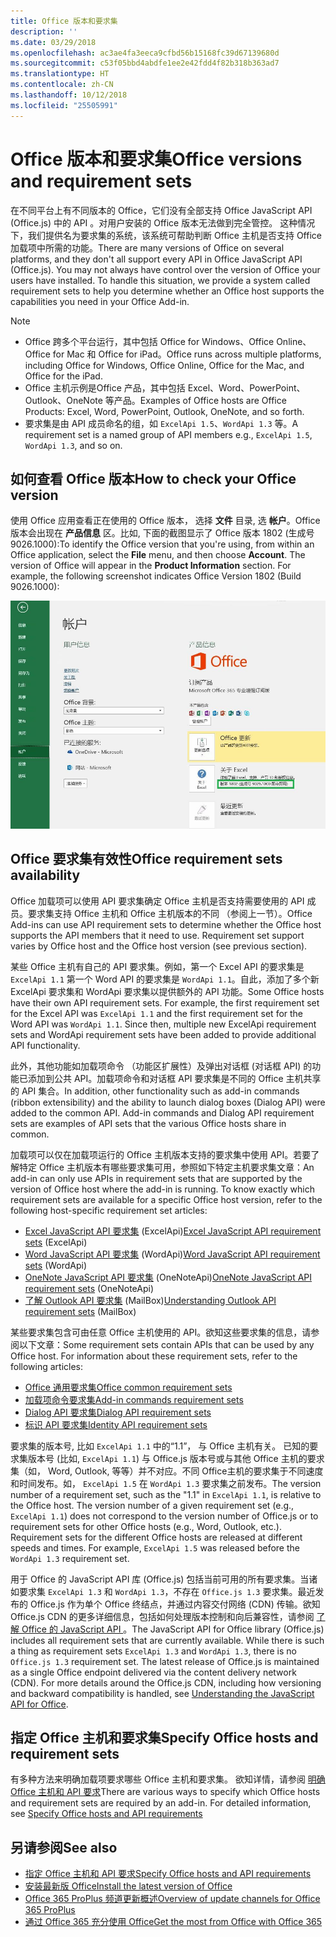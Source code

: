 ```yaml
---
title: Office 版本和要求集
description: ''
ms.date: 03/29/2018
ms.openlocfilehash: ac3ae4fa3eeca9cfbd56b15168fc39d67139680d
ms.sourcegitcommit: c53f05bbd4abdfe1ee2e42fdd4f82b318b363ad7
ms.translationtype: HT
ms.contentlocale: zh-CN
ms.lasthandoff: 10/12/2018
ms.locfileid: "25505991"
---
```

# <a name="office-versions-and-requirement-sets"></a><span data-ttu-id="02fa2-102">Office 版本和要求集</span><span class="sxs-lookup"><span data-stu-id="02fa2-102">Office versions and requirement sets</span></span>

<span data-ttu-id="02fa2-p101">在不同平台上有不同版本的 Office，它们没有全部支持 Office JavaScript API (Office.js) 中的 API 。对用户安装的 Office 版本无法做到完全管控。 这种情况下，我们提供名为要求集的系统，该系统可帮助判断 Office 主机是否支持 Office 加载项中所需的功能。</span><span class="sxs-lookup"><span data-stu-id="02fa2-p101">There are many versions of Office on several platforms, and they don't all support every API in Office JavaScript API (Office.js). You may not always have control over the version of Office your users have installed.  To handle this situation, we provide a system called requirement sets to help you determine whether an Office host supports the capabilities you need in your Office Add-in.</span></span> 

> [!NOTE]
> - <span data-ttu-id="02fa2-106">Office 跨多个平台运行，其中包括 Office for Windows、Office Online、Office for Mac 和 Office for iPad。</span><span class="sxs-lookup"><span data-stu-id="02fa2-106">Office runs across multiple platforms, including Office for Windows, Office Online, Office for the Mac, and Office for the iPad.</span></span>  
> - <span data-ttu-id="02fa2-107">Office 主机示例是Office 产品，其中包括 Excel、Word、PowerPoint、Outlook、OneNote 等产品。</span><span class="sxs-lookup"><span data-stu-id="02fa2-107">Examples of Office hosts are Office Products: Excel, Word, PowerPoint, Outlook, OneNote, and so forth.</span></span>  
> - <span data-ttu-id="02fa2-108">要求集是由 API 成员命名的组，如 `ExcelApi 1.5`、`WordApi 1.3` 等。</span><span class="sxs-lookup"><span data-stu-id="02fa2-108">A requirement set is a named group of API members e.g., `ExcelApi 1.5`, `WordApi 1.3`, and so on.</span></span>  


## <a name="how-to-check-your-office-version"></a><span data-ttu-id="02fa2-109">如何查看 Office 版本</span><span class="sxs-lookup"><span data-stu-id="02fa2-109">How to check your Office version</span></span>

<span data-ttu-id="02fa2-p102">使用 Office 应用查看正在使用的 Office 版本， 选择 **文件** 目录, 选 **帐户**。Office 版本会出现在 **产品信息** 区。比如, 下面的截图显示了 Office 版本 1802 (生成号 9026.1000):</span><span class="sxs-lookup"><span data-stu-id="02fa2-p102">To identify the Office version that you're using, from within an Office application, select the **File** menu, and then choose **Account**. The version of Office will appear in the **Product Information** section. For example, the following screenshot indicates Office Version 1802 (Build 9026.1000):</span></span>

![查看 Office 版本](../images/office-version-number-ui.jpg)


## <a name="office-requirement-sets-availability"></a><span data-ttu-id="02fa2-114">Office 要求集有效性</span><span class="sxs-lookup"><span data-stu-id="02fa2-114">Office requirement sets availability</span></span>

<span data-ttu-id="02fa2-p103">Office 加载项可以使用 API 要求集确定 Office 主机是否支持需要使用的 API 成员。要求集支持 Office 主机和 Office 主机版本的不同 （参阅上一节）。</span><span class="sxs-lookup"><span data-stu-id="02fa2-p103">Office Add-ins can use API requirement sets to determine whether the Office host supports the API members that it need to use. Requirement set support varies by Office host and the Office host version (see previous section).</span></span>

<span data-ttu-id="02fa2-p104">某些 Office 主机有自己的 API 要求集。例如，第一个 Excel API 的要求集是 `ExcelApi 1.1` 第一个 Word API 的要求集是 `WordApi 1.1`。自此，添加了多个新 ExcelApi 要求集和 WordApi 要求集以提供额外的 API 功能。</span><span class="sxs-lookup"><span data-stu-id="02fa2-p104">Some Office hosts have their own API requirement sets. For example, the first requirement set for the Excel API was `ExcelApi 1.1` and the first requirement set for the Word API was `WordApi 1.1`. Since then, multiple new ExcelApi requirement sets and WordApi requirement sets have been added to provide additional API functionality.</span></span>

<span data-ttu-id="02fa2-p105">此外，其他功能如加载项命令 （功能区扩展性）及弹出对话框 (对话框 API) 的功能已添加到公共 API。加载项命令和对话框 API 要求集是不同的 Office 主机共享的 API 集合。</span><span class="sxs-lookup"><span data-stu-id="02fa2-p105">In addition, other functionality such as add-in commands (ribbon extensibility) and the ability to launch dialog boxes (Dialog API) were added to the common API. Add-in commands and Dialog API requirement sets are examples of API sets that the various Office hosts share in common.</span></span>

<span data-ttu-id="02fa2-p106">加载项可以仅在加载项运行的 Office 主机版本支持的要求集中使用 API。若要了解特定 Office 主机版本有哪些要求集可用，参照如下特定主机要求集文章：</span><span class="sxs-lookup"><span data-stu-id="02fa2-p106">An add-in can only use APIs in requirement sets that are supported by the version of Office host where the add-in is running. To know exactly which requirement sets are available for a specific Office host version, refer to the following host-specific requirement set articles:</span></span>

- <span data-ttu-id="02fa2-124">[Excel JavaScript API 要求集](https://docs.microsoft.com/office/dev/add-ins/reference/requirement-sets/excel-api-requirement-sets?view=office-js) (ExcelApi)</span><span class="sxs-lookup"><span data-stu-id="02fa2-124">[Excel JavaScript API requirement sets](https://docs.microsoft.com/office/dev/add-ins/reference/requirement-sets/excel-api-requirement-sets?view=office-js) (ExcelApi)</span></span>
- <span data-ttu-id="02fa2-125">[Word JavaScript API 要求集](https://docs.microsoft.com/office/dev/add-ins/reference/requirement-sets/word-api-requirement-sets?view=office-js) (WordApi)</span><span class="sxs-lookup"><span data-stu-id="02fa2-125">[Word JavaScript API requirement sets](https://docs.microsoft.com/office/dev/add-ins/reference/requirement-sets/word-api-requirement-sets?view=office-js) (WordApi)</span></span>
- <span data-ttu-id="02fa2-126">[OneNote JavaScript API 要求集](https://docs.microsoft.com/office/dev/add-ins/reference/requirement-sets/onenote-api-requirement-sets?view=office-js) (OneNoteApi)</span><span class="sxs-lookup"><span data-stu-id="02fa2-126">[OneNote JavaScript API requirement sets](https://docs.microsoft.com/office/dev/add-ins/reference/requirement-sets/onenote-api-requirement-sets?view=office-js) (OneNoteApi)</span></span>
- <span data-ttu-id="02fa2-127">[了解 Outlook API 要求集](https://docs.microsoft.com/office/dev/add-ins/reference/requirement-sets/outlook-api-requirement-sets?view=office-js) (MailBox)</span><span class="sxs-lookup"><span data-stu-id="02fa2-127">[Understanding Outlook API requirement sets](https://docs.microsoft.com/office/dev/add-ins/reference/requirement-sets/outlook-api-requirement-sets?view=office-js) (MailBox)</span></span>

<span data-ttu-id="02fa2-p107">某些要求集包含可由任意 Office 主机使用的 API。欲知这些要求集的信息，请参阅以下文章：</span><span class="sxs-lookup"><span data-stu-id="02fa2-p107">Some requirement sets contain APIs that can be used by any Office host. For information about these requirement sets, refer to the following articles:</span></span>

- [<span data-ttu-id="02fa2-130">Office 通用要求集</span><span class="sxs-lookup"><span data-stu-id="02fa2-130">Office common requirement sets</span></span>](https://docs.microsoft.com/office/dev/add-ins/reference/requirement-sets/office-add-in-requirement-sets?view=office-js)
- [<span data-ttu-id="02fa2-131">加载项命令要求集</span><span class="sxs-lookup"><span data-stu-id="02fa2-131">Add-in commands requirement sets</span></span>](https://docs.microsoft.com/office/dev/add-ins/reference/requirement-sets/add-in-commands-requirement-sets?view=office-js)
- [<span data-ttu-id="02fa2-132">Dialog API 要求集</span><span class="sxs-lookup"><span data-stu-id="02fa2-132">Dialog API requirement sets</span></span>](https://docs.microsoft.com/office/dev/add-ins/reference/requirement-sets/dialog-api-requirement-sets?view=office-js)
- [<span data-ttu-id="02fa2-133">标识 API 要求集</span><span class="sxs-lookup"><span data-stu-id="02fa2-133">Identity API requirement sets</span></span>](https://docs.microsoft.com/office/dev/add-ins/reference/requirement-sets/identity-api-requirement-sets?view=office-js)

<span data-ttu-id="02fa2-p108">要求集的版本号, 比如 `ExcelApi 1.1` 中的“1.1”， 与 Office 主机有关。 已知的要求集版本号 (比如, `ExcelApi 1.1`) 与 Office.js 版本号或与其他 Office 主机的要求集（如， Word, Outlook, 等等）并不对应。不同 Office主机的要求集于不同速度和时间发布。如， `ExcelApi 1.5` 在 `WordApi 1.3` 要求集之前发布。</span><span class="sxs-lookup"><span data-stu-id="02fa2-p108">The version number of a requirement set, such as the "1.1" in `ExcelApi 1.1`, is relative to the Office host. The version number of a given requirement set (e.g., `ExcelApi 1.1`) does not correspond to the version number of Office.js or to requirement sets for other Office hosts (e.g., Word, Outlook, etc.).  Requirement sets for the different Office hosts are released at different speeds and times. For example, `ExcelApi 1.5` was released before the `WordApi 1.3` requirement set.</span></span>

<span data-ttu-id="02fa2-p109">用于 Office 的 JavaScript API 库 (Office.js) 包括当前可用的所有要求集。当诸如要求集 `ExcelApi 1.3` 和 `WordApi 1.3`，不存在 `Office.js 1.3` 要求集。最近发布的 Office.js 作为单个 Office 终结点，并通过内容交付网络 (CDN) 传输。欲知 Office.js CDN 的更多详细信息，包括如何处理版本控制和向后兼容性，请参阅 [了解 Office 的 JavaScript API ](https://docs.microsoft.com/office/dev/add-ins/develop/understanding-the-javascript-api-for-office)。</span><span class="sxs-lookup"><span data-stu-id="02fa2-p109">The JavaScript API for Office library (Office.js) includes all requirement sets that are currently available. While there is such a thing as requirement sets `ExcelApi 1.3` and `WordApi 1.3`, there is no `Office.js 1.3` requirement set. The latest release of Office.js is maintained as a single Office endpoint delivered via the content delivery network (CDN). For more details around the Office.js CDN, including how versioning and backward compatibility is handled, see [Understanding the JavaScript API for Office](https://docs.microsoft.com/office/dev/add-ins/develop/understanding-the-javascript-api-for-office).</span></span>

## <a name="specify-office-hosts-and-requirement-sets"></a><span data-ttu-id="02fa2-142">指定 Office 主机和要求集</span><span class="sxs-lookup"><span data-stu-id="02fa2-142">Specify Office hosts and requirement sets</span></span>

<span data-ttu-id="02fa2-p110">有多种方法来明确加载项要求哪些 Office 主机和要求集。 欲知详情，请参阅 [明确 Office 主机和 API 要求](https://docs.microsoft.com/office/dev/add-ins/develop/specify-office-hosts-and-api-requirements)</span><span class="sxs-lookup"><span data-stu-id="02fa2-p110">There are various ways to specify which Office hosts and requirement sets are required by an add-in.  For detailed information, see [Specify Office hosts and API requirements](https://docs.microsoft.com/office/dev/add-ins/develop/specify-office-hosts-and-api-requirements)</span></span>


## <a name="see-also"></a><span data-ttu-id="02fa2-145">另请参阅</span><span class="sxs-lookup"><span data-stu-id="02fa2-145">See also</span></span>

- [<span data-ttu-id="02fa2-146">指定 Office 主机和 API 要求</span><span class="sxs-lookup"><span data-stu-id="02fa2-146">Specify Office hosts and API requirements</span></span>](https://docs.microsoft.com/office/dev/add-ins/develop/specify-office-hosts-and-api-requirements)
- [<span data-ttu-id="02fa2-147">安装最新版 Office</span><span class="sxs-lookup"><span data-stu-id="02fa2-147">Install the latest version of Office</span></span>](https://docs.microsoft.com/office/dev/add-ins/develop/install-latest-office-version)
- [<span data-ttu-id="02fa2-148">Office 365 ProPlus 频道更新概述</span><span class="sxs-lookup"><span data-stu-id="02fa2-148">Overview of update channels for Office 365 ProPlus</span></span>](https://docs.microsoft.com/deployoffice/overview-of-update-channels-for-office-365-proplus)
- [<span data-ttu-id="02fa2-149">通过 Office 365 充分使用 Office</span><span class="sxs-lookup"><span data-stu-id="02fa2-149">Get the most from Office with Office 365</span></span>](https://products.office.com/compare-all-microsoft-office-products?tab=2)
